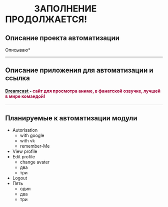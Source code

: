 #               ЗАПОЛНЕНИЕ ПРОДОЛЖАЕТСЯ!

## Описание проекта автоматизации
Описываю*
___
## Описание приложения для автоматизации и ссылка
#### <a href="https://dreamerscast.com/"> Dreamcast </a> - <span style="color:#a30a3d"> сайт для просмотра аниме, в фанатской озвучке, лучшей в мире командой! </span>
___

## Планируемые к автоматизации модули
- Autorisation
  - with google
  - with vk
  - remember-Me
- View profile
- Edit profile
  - change avater
  - два
  - три
- Logout
- Пять
  - один
  - два
  - три
